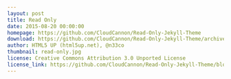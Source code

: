 ```yaml
---
layout: post
title: Read Only
date: 2015-08-20 00:00:00
homepage: https://github.com/CloudCannon/Read-Only-Jekyll-Theme
download: https://github.com/CloudCannon/Read-Only-Jekyll-Theme/archive/master.zip
author: HTML5 UP (html5up.net), @n33co
thumbnail: read-only.jpg
license: Creative Commons Attribution 3.0 Unported License
license_link: https://github.com/CloudCannon/Read-Only-Jekyll-Theme/blob/master/LICENSE.txt
---
```

